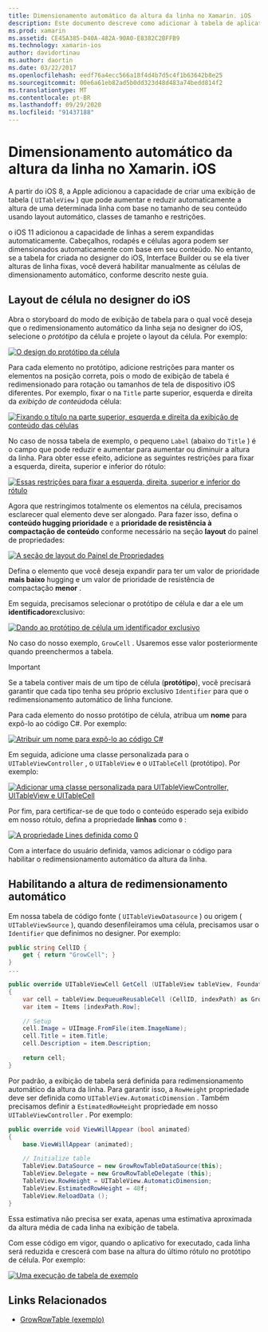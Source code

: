 ```yaml
---
title: Dimensionamento automático da altura da linha no Xamarin. iOS
description: Este documento descreve como adicionar à tabela de aplicativos Xamarin. iOS exibindo linhas cujas alturas variam com base no conteúdo. Ele discute o layout de célula no designer do iOS e habilita a altura de redimensionamento automático.
ms.prod: xamarin
ms.assetid: CE45A385-D40A-482A-90A0-E8382C2BFFB9
ms.technology: xamarin-ios
author: davidortinau
ms.author: daortin
ms.date: 03/22/2017
ms.openlocfilehash: eedf76a4ecc566a18f4d4b7d5c4f1b63642b8e25
ms.sourcegitcommit: 00e6a61eb82ad5b0dd323d48d483a74bedd814f2
ms.translationtype: MT
ms.contentlocale: pt-BR
ms.lasthandoff: 09/29/2020
ms.locfileid: "91437188"
---
```

# <a name="auto-sizing-row-height-in-xamarinios"></a>Dimensionamento automático da altura da linha no Xamarin. iOS

A partir do iOS 8, a Apple adicionou a capacidade de criar uma exibição de tabela ( `UITableView` ) que pode aumentar e reduzir automaticamente a altura de uma determinada linha com base no tamanho de seu conteúdo usando layout automático, classes de tamanho e restrições.

o iOS 11 adicionou a capacidade de linhas a serem expandidas automaticamente. Cabeçalhos, rodapés e células agora podem ser dimensionados automaticamente com base em seu conteúdo. No entanto, se a tabela for criada no designer do iOS, Interface Builder ou se ela tiver alturas de linha fixas, você deverá habilitar manualmente as células de dimensionamento automático, conforme descrito neste guia.

## <a name="cell-layout-in-the-ios-designer"></a>Layout de célula no designer do iOS

Abra o storyboard do modo de exibição de tabela para o qual você deseja que o redimensionamento automático da linha seja no designer do iOS, selecione o *protótipo* da célula e projete o layout da célula. Por exemplo:

[![O design do protótipo da célula](autosizing-row-height-images/table01.png)](autosizing-row-height-images/table01.png#lightbox)

Para cada elemento no protótipo, adicione restrições para manter os elementos na posição correta, pois o modo de exibição de tabela é redimensionado para rotação ou tamanhos de tela de dispositivo iOS diferentes. Por exemplo, fixar o na `Title` parte superior, esquerda e direita da *exibição de conteúdo*da célula:

[![Fixando o título na parte superior, esquerda e direita da exibição de conteúdo das células](autosizing-row-height-images/table02.png)](autosizing-row-height-images/table02.png#lightbox)

No caso de nossa tabela de exemplo, o pequeno `Label` (abaixo do `Title` ) é o campo que pode reduzir e aumentar para aumentar ou diminuir a altura da linha. Para obter esse efeito, adicione as seguintes restrições para fixar a esquerda, direita, superior e inferior do rótulo:

[![Essas restrições para fixar a esquerda, direita, superior e inferior do rótulo](autosizing-row-height-images/table03.png)](autosizing-row-height-images/table03.png#lightbox)

Agora que restringimos totalmente os elementos na célula, precisamos esclarecer qual elemento deve ser alongado. Para fazer isso, defina o **conteúdo hugging prioridade** e a **prioridade de resistência à compactação de conteúdo** conforme necessário na seção **layout** do painel de propriedades:

[![A seção de layout do Painel de Propriedades](autosizing-row-height-images/table03a.png)](autosizing-row-height-images/table03a.png#lightbox)

Defina o elemento que você deseja expandir para ter um valor de prioridade **mais baixo** hugging e um valor de prioridade de resistência de compactação **menor** .

Em seguida, precisamos selecionar o protótipo de célula e dar a ele um **identificador**exclusivo:

[![Dando ao protótipo de célula um identificador exclusivo](autosizing-row-height-images/table04.png)](autosizing-row-height-images/table04.png#lightbox)

No caso do nosso exemplo, `GrowCell` . Usaremos esse valor posteriormente quando preenchermos a tabela.

> [!IMPORTANT]
> Se a tabela contiver mais de um tipo de célula (**protótipo**), você precisará garantir que cada tipo tenha seu próprio exclusivo `Identifier` para que o redimensionamento automático de linha funcione.

Para cada elemento do nosso protótipo de célula, atribua um **nome** para expô-lo ao código C#. Por exemplo:

[![Atribuir um nome para expô-lo ao código C#](autosizing-row-height-images/table05.png)](autosizing-row-height-images/table05.png#lightbox)

Em seguida, adicione uma classe personalizada para o `UITableViewController` , o `UITableView` e o `UITableCell` (protótipo). Por exemplo:

[![Adicionar uma classe personalizada para UITableViewController, UITableView e UITableCell](autosizing-row-height-images/table06.png)](autosizing-row-height-images/table06.png#lightbox)

Por fim, para certificar-se de que todo o conteúdo esperado seja exibido em nosso rótulo, defina a propriedade **linhas** como `0` :

[![A propriedade Lines definida como 0](autosizing-row-height-images/table06.png)](autosizing-row-height-images/table06a.png#lightbox)

Com a interface do usuário definida, vamos adicionar o código para habilitar o redimensionamento automático da altura da linha.

## <a name="enabling-auto-resizing-height"></a>Habilitando a altura de redimensionamento automático

Em nossa tabela de código fonte ( `UITableViewDatasource` ) ou origem ( `UITableViewSource` ), quando desenfileiramos uma célula, precisamos usar o `Identifier` que definimos no designer. Por exemplo:

```csharp
public string CellID {
    get { return "GrowCell"; }
}
...

public override UITableViewCell GetCell (UITableView tableView, Foundation.NSIndexPath indexPath)
{
    var cell = tableView.DequeueReusableCell (CellID, indexPath) as GrowRowTableCell;
    var item = Items [indexPath.Row];

    // Setup
    cell.Image = UIImage.FromFile(item.ImageName);
    cell.Title = item.Title;
    cell.Description = item.Description;

    return cell;
}
```

Por padrão, a exibição de tabela será definida para redimensionamento automático da altura da linha. Para garantir isso, a `RowHeight` propriedade deve ser definida como `UITableView.AutomaticDimension` . Também precisamos definir a `EstimatedRowHeight` propriedade em nosso `UITableViewController` . Por exemplo:

```csharp
public override void ViewWillAppear (bool animated)
{
    base.ViewWillAppear (animated);

    // Initialize table
    TableView.DataSource = new GrowRowTableDataSource(this);
    TableView.Delegate = new GrowRowTableDelegate (this);
    TableView.RowHeight = UITableView.AutomaticDimension;
    TableView.EstimatedRowHeight = 40f;
    TableView.ReloadData ();
}
```

Essa estimativa não precisa ser exata, apenas uma estimativa aproximada da altura média de cada linha na exibição de tabela.

Com esse código em vigor, quando o aplicativo for executado, cada linha será reduzida e crescerá com base na altura do último rótulo no protótipo de célula. Por exemplo:

[![Uma execução de tabela de exemplo](autosizing-row-height-images/table07.png)](autosizing-row-height-images/table07.png#lightbox)

## <a name="related-links"></a>Links Relacionados

- [GrowRowTable (exemplo)](/samples/xamarin/ios-samples/growrowtable)